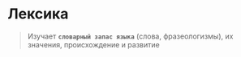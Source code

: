 # Лексика

> Изучает **`словарный запас языка`** (слова, фразеологизмы), их значения, происхождение и развитие
